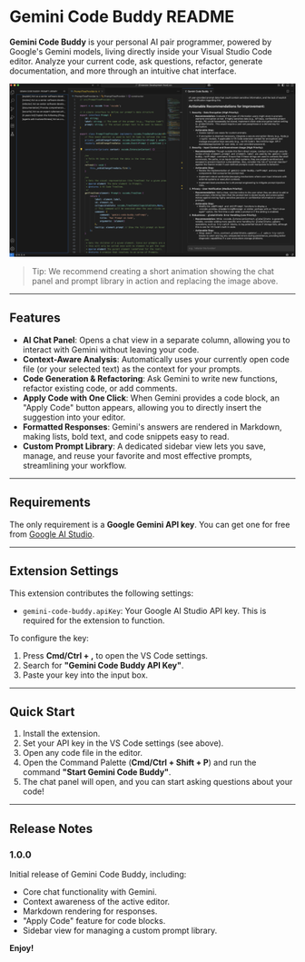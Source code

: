 # Gemini Code Buddy README

**Gemini Code Buddy** is your personal AI pair programmer, powered by Google's Gemini models, living directly inside your Visual Studio Code editor. Analyze your current code, ask questions, refactor, generate documentation, and more through an intuitive chat interface.

![Gemini Code Buddy in action](images/demo.png)
> Tip: We recommend creating a short animation showing the chat panel and prompt library in action and replacing the image above.

---
## Features

* **AI Chat Panel**: Opens a chat view in a separate column, allowing you to interact with Gemini without leaving your code.
* **Context-Aware Analysis**: Automatically uses your currently open code file (or your selected text) as the context for your prompts.
* **Code Generation & Refactoring**: Ask Gemini to write new functions, refactor existing code, or add comments.
* **Apply Code with One Click**: When Gemini provides a code block, an "Apply Code" button appears, allowing you to directly insert the suggestion into your editor.
* **Formatted Responses**: Gemini's answers are rendered in Markdown, making lists, bold text, and code snippets easy to read.
* **Custom Prompt Library**: A dedicated sidebar view lets you save, manage, and reuse your favorite and most effective prompts, streamlining your workflow.

---
## Requirements

The only requirement is a **Google Gemini API key**. You can get one for free from [Google AI Studio](https://aistudio.google.com/app/apikey).

---
## Extension Settings

This extension contributes the following settings:

* `gemini-code-buddy.apiKey`: Your Google AI Studio API key. This is required for the extension to function.

To configure the key:
1.  Press **Cmd/Ctrl + ,** to open the VS Code settings.
2.  Search for **"Gemini Code Buddy API Key"**.
3.  Paste your key into the input box.

---
## Quick Start

1.  Install the extension.
2.  Set your API key in the VS Code settings (see above).
3.  Open any code file in the editor.
4.  Open the Command Palette (**Cmd/Ctrl + Shift + P**) and run the command **"Start Gemini Code Buddy"**.
5.  The chat panel will open, and you can start asking questions about your code!

---
## Release Notes

### 1.0.0

Initial release of Gemini Code Buddy, including:
* Core chat functionality with Gemini.
* Context awareness of the active editor.
* Markdown rendering for responses.
* "Apply Code" feature for code blocks.
* Sidebar view for managing a custom prompt library.

**Enjoy!**